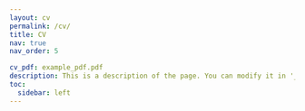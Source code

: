 ```yaml
---
layout: cv
permalink: /cv/
title: CV
nav: true
nav_order: 5

cv_pdf: example_pdf.pdf
description: This is a description of the page. You can modify it in '_pages/cv.md'. You can also change or remove the top pdf download button.
toc:
  sidebar: left
---
```

